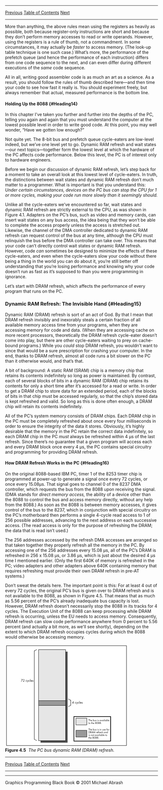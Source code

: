   ------------------------ --------------------------------- --------------------
  [Previous](04-05.html)   [Table of Contents](index.html)   [Next](04-07.html)
  ------------------------ --------------------------------- --------------------

More than anything, the above rules mean using the registers as heavily
as possible, both because register-only instructions are short and
because they don’t perform memory accesses to read or write operands.
However, using the registers is a rule of thumb, not a commandment. In
some circumstances, it may actually be *faster* to access memory. (The
look-up table technique is one such case.) What’s more, the performance
of the prefetch queue (and hence the performance of each instruction)
differs from one code sequence to the next, and can even differ during
different executions of the *same* code sequence.

All in all, writing good assembler code is as much an art as a science.
As a result, you should follow the rules of thumb described here—and
then time your code to see how fast it really is. You should experiment
freely, but always remember that actual, measured performance is the
bottom line.

#### Holding Up the 8088 {#Heading14}

In this chapter I’ve taken you further and further into the depths of
the PC, telling you again and again that you must understand the
computer at the lowest possible level in order to write good code. At
this point, you may well wonder, “Have we gotten low enough?”

Not quite yet. The 8-bit bus and prefetch queue cycle-eaters are
low-level indeed, but we’ve one level yet to go. Dynamic RAM refresh and
wait states—our next topics—together form the lowest level at which the
hardware of the PC affects code performance. Below this level, the PC is
of interest only to hardware engineers.

Before we begin our discussion of dynamic RAM refresh, let’s step back
for a moment to take an overall look at this lowest level of
cycle-eaters. In truth, the distinctions between wait states and dynamic
RAM refresh don’t much matter to a programmer. What is important is that
you understand this: *Under certain circumstances, devices on the PC bus
can stop the CPU for 1 or more cycles, making your code run more slowly
than it seemingly should.*

Unlike all the cycle-eaters we’ve encountered so far, wait states and
dynamic RAM refresh are strictly external to the CPU, as was shown in
Figure 4.1. Adapters on the PC’s bus, such as video and memory cards,
can insert wait states on any bus access, the idea being that they won’t
be able to complete the access properly unless the access is stretched
out. Likewise, the channel of the DMA controller dedicated to dynamic
RAM refresh can request control of the bus at any time, although the CPU
must relinquish the bus before the DMA controller can take over. This
means that your code can’t directly control wait states or dynamic RAM
refresh. However, code *can* sometimes be designed to minimize the
effects of these cycle-eaters, and even when the cycle-eaters slow your
code without there being a thing in the world you can do about it,
you’re still better off understanding that you’re losing performance and
knowing why your code doesn’t run as fast as it’s supposed to than you
were programming in ignorance.

Let’s start with DRAM refresh, which affects the performance of every
program that runs on the PC.

### Dynamic RAM Refresh: The Invisible Hand {#Heading15}

Dynamic RAM (DRAM) refresh is sort of an act of God. By that I mean that
DRAM refresh invisibly and inexorably steals a certain fraction of all
available memory access time from your programs, when they are accessing
memory for code and data. (When they are accessing cache on more recent
processors, theoretically the DRAM refresh cycle-eater doesn’t come into
play, but there are other cycle-eaters waiting to prey on cache-bound
programs.) While you *could* stop DRAM refresh, you wouldn’t want to
since that would be a sure prescription for crashing your computer. In
the end, thanks to DRAM refresh, almost all code runs a bit slower on
the PC than it otherwise would, and that’s that.

A bit of background: A static RAM (SRAM) chip is a memory chip that
retains its contents indefinitely so long as power is maintained. By
contrast, each of several blocks of bits in a dynamic RAM (DRAM) chip
retains its contents for only a short time after it’s accessed for a
read or write. In order to get a DRAM chip to store data for an extended
period, each of the blocks of bits in that chip must be accessed
regularly, so that the chip’s stored data is kept refreshed and valid.
So long as this is done often enough, a DRAM chip will retain its
contents indefinitely.

All of the PC’s system memory consists of DRAM chips. Each DRAM chip in
the PC must be completely refreshed about once every four milliseconds
in order to ensure the integrity of the data it stores. Obviously, it’s
highly desirable that the memory in the PC retain the correct data
indefinitely, so each DRAM chip in the PC *must* always be refreshed
within 4 µs of the last refresh. Since there’s no guarantee that a given
program will access each and every DRAM block once every 4 µs, the PC
contains special circuitry and programming for providing DRAM refresh.

#### How DRAM Refresh Works in the PC {#Heading16}

On the original 8088-based IBM PC, timer 1 of the 8253 timer chip is
programmed at power-up to generate a signal once every 72 cycles, or
once every 15.08µs. That signal goes to channel 0 of the 8237 DMA
controller, which requests the bus from the 8088 upon receiving the
signal. (DMA stands for *direct memory access,* the ability of a device
other than the 8088 to control the bus and access memory directly,
without any help from the 8088.) As soon as the 8088 is between memory
accesses, it gives control of the bus to the 8237, which in conjunction
with special circuitry on the PC’s motherboard then performs a single
4-cycle read access to 1 of 256 possible addresses, advancing to the
next address on each successive access. (The read access is only for the
purpose of refreshing the DRAM; the data that is read isn’t used.)

The 256 addresses accessed by the refresh DMA accesses are arranged so
that taken together they properly refresh all the memory in the PC. By
accessing one of the 256 addresses every 15.08 µs, all of the PC’s DRAM
is refreshed in 256 x 15.08 µs, or 3.86 µs, which is just about the
desired 4 µs time I mentioned earlier. (Only the first 640K of memory is
refreshed in the PC; video adapters and other adapters above 640K
containing memory that requires refreshing must provide their own DRAM
refresh in pre-AT systems.)

Don’t sweat the details here. The important point is this: For at least
4 out of every 72 cycles, the original PC’s bus is given over to DRAM
refresh and is not available to the 8088, as shown in Figure 4.5. That
means that as much as 5.56 percent of the PC’s already inadequate bus
capacity is lost. However, DRAM refresh doesn’t necessarily stop the
8088 in its tracks for 4 cycles. The Execution Unit of the 8088 can keep
processing while DRAM refresh is occurring, unless the EU needs to
access memory. Consequently, DRAM refresh can slow code performance
anywhere from 0 percent to 5.56 percent (and actually a bit more, as
we'll see shortly), depending on the extent to which DRAM refresh
occupies cycles during which the 8088 would otherwise be accessing
memory.

![](images/04-05.jpg)\
 **Figure 4.5**  *The PC bus dynamic RAM (DRAM) refresh.*

  ------------------------ --------------------------------- --------------------
  [Previous](04-05.html)   [Table of Contents](index.html)   [Next](04-07.html)
  ------------------------ --------------------------------- --------------------

* * * * *

Graphics Programming Black Book © 2001 Michael Abrash
